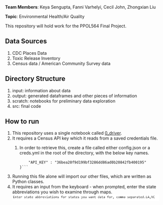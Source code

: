**Team Members**: Keya Sengupta, Fanni Varhelyi, Cecil John, Zhongxian Liu

**Topic**: Environmental Health/Air Quality

This repository will hold work for the PPOL564 Final Project.

## Data Sources
1. CDC Places Data
1. Toxic Release Inventory
1. Census data / American Community Survey data

## Directory Structure
1. input: information about data
1. output: generated dataframes and other pieces of information
1. scratch: notebooks for preliminary data exploration
1. src: final code

## How to run
1. This repository uses a single notebook called [0_driver](src/0_driver.py).
1. It requires a Census API key which it reads from a saved credentials file.
    1. In order to retrieve this, create a file called either config.json or a creds.yml in the root of the directory, with the below key names.
	
		``` "CENSUS": {
			"API_KEY" : "36bea20f9d199bf3286dd86ad0b20842fb400195"
		}```
		
1. Running this file alone will import our other files, which are written as Python classes.
1. It requires an input from the keyboard - when prompted, enter the state abbreviations you wish to examine through maps.
![How to enter values](https://github.com/skeyas/PPOL564_Group2/blob/master/assets/user_input_example.PNG)